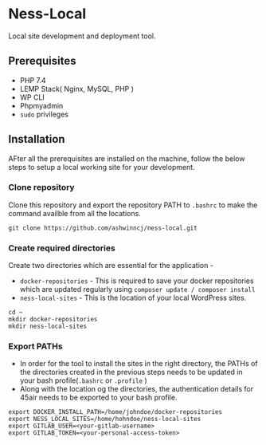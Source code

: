 # Ness-Local 
Local site development and deployment tool.

## 

## Prerequisites
- PHP 7.4
- LEMP Stack( Nginx, MySQL, PHP )
- WP CLI
- Phpmyadmin
- `sudo` privileges

## Installation

AFter all the prerequisites are installed on the machine, follow the below steps to setup a local working site for your development.

### Clone repository
Clone this repository and export the repository PATH to `.bashrc` to make the command availble from all the locations.
```
git clone https://github.com/ashwinncj/ness-local.git
```

### Create required directories
Create two directories which are essential for the application -
* `docker-repositories` - This is required to save your docker repositories which are updated regularly using `composer update / composer install`
* `ness-local-sites` - This is the location of your local WordPress sites.

``` 
cd ~
mkdir docker-repositories
mkdir ness-local-sites
```

### Export PATHs 
* In order for the tool to install the sites in the right directory, the PATHs of the directories created in the previous steps needs to be updated in your bash profile(`.bashrc` or `.profile` )
* Along with the location og the directories, the authentication details for 45air needs to be exported to your bash profile.

```
export DOCKER_INSTALL_PATH=/home/johndoe/docker-repositories
export NESS_LOCAL_SITES=/home/hohndoe/ness-local-sites
export GITLAB_USER=<your-gitlab-username>
export GITLAB_TOKEN=<your-personal-access-token>
```

